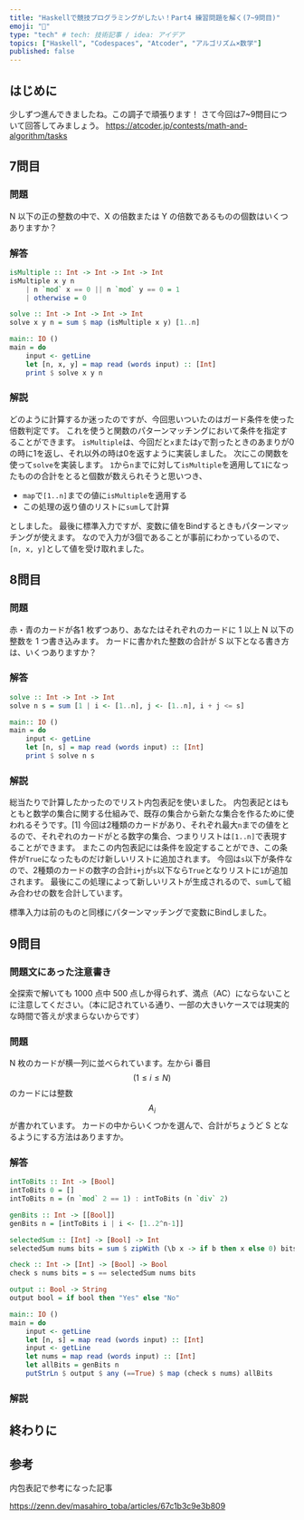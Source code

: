 ```yaml
---
title: "Haskellで競技プログラミングがしたい！Part4 練習問題を解く(7~9問目)"
emoji: "📌"
type: "tech" # tech: 技術記事 / idea: アイデア
topics: ["Haskell", "Codespaces", "Atcoder", "アルゴリズム×数学"]
published: false
---
```


## はじめに
少しずつ進んできましたね。この調子で頑張ります！
さて今回は7~9問目について回答してみましょう。
https://atcoder.jp/contests/math-and-algorithm/tasks

## 7問目
### 問題
N 以下の正の整数の中で、X の倍数または Y の倍数であるものの個数はいくつありますか？

### 解答
```haskell
isMultiple :: Int -> Int -> Int -> Int
isMultiple x y n
    | n `mod` x == 0 || n `mod` y == 0 = 1
    | otherwise = 0

solve :: Int -> Int -> Int -> Int
solve x y n = sum $ map (isMultiple x y) [1..n]

main:: IO ()
main = do
    input <- getLine
    let [n, x, y] = map read (words input) :: [Int]
    print $ solve x y n
```
### 解説
どのように計算するか迷ったのですが、今回思いついたのはガード条件を使った倍数判定です。
これを使うと関数のパターンマッチングにおいて条件を指定することができます。
`isMultiple`は、今回だと`x`または`y`で割ったときのあまりが0の時に1を返し、それ以外の時は0を返すように実装しました。
次にこの関数を使って`solve`を実装します。
`1`から`n`までに対して`isMultiple`を適用して`1`になったものの合計をとると個数が数えられそうと思いつき、
- `map`で` [1..n] `までの値に`isMultiple`を適用する
- この処理の返り値のリストに`sum`して計算

としました。
最後に標準入力ですが、変数に値をBindするときもパターンマッチングが使えます。
なので入力が3個であることが事前にわかっているので、` [n, x, y] `として値を受け取れました。

## 8問目
### 問題
赤・青のカードが各1 枚ずつあり、あなたはそれぞれのカードに 1 以上 N 以下の整数を 1 つ書き込みます。
カードに書かれた整数の合計が S 以下となる書き方は、いくつありますか？
### 解答
```haskell
solve :: Int -> Int -> Int
solve n s = sum [1 | i <- [1..n], j <- [1..n], i + j <= s]

main:: IO ()
main = do
    input <- getLine
    let [n, s] = map read (words input) :: [Int]
    print $ solve n s
```
### 解説
総当たりで計算したかったのでリスト内包表記を使いました。
内包表記とはもともと数学の集合に関する仕組みで、既存の集合から新たな集合を作るために使われるそうです。[1]
今回は2種類のカードがあり、それぞれ最大`n`までの値をとるので、それぞれのカードがとる数字の集合、つまりリストは` [1..n] `で表現することができます。
またこの内包表記には条件を設定することができ、この条件が`True`になったものだけ新しいリストに追加されます。
今回は`s`以下が条件なので、2種類のカードの数字の合計`i+j`が`s`以下なら`True`となりリストに`1`が追加されます。
最後にこの処理によって新しいリストが生成されるので、`sum`して組み合わせの数を合計しています。

標準入力は前のものと同様にパターンマッチングで変数にBindしました。

## 9問目

### 問題文にあった注意書き
全探索で解いても 1000 点中 500 点しか得られず、満点（AC）にならないことに注意してください。（本に記されている通り、一部の大きいケースでは現実的な時間で答えが求まらないからです）

### 問題
N 枚のカードが横一列に並べられています。左からi 番目 
$${{(1≤i≤N)}}$$ のカードには整数 $${{A_i}}$$が書かれています。
カードの中からいくつかを選んで、合計がちょうど S となるようにする方法はありますか。
### 解答
```haskell
intToBits :: Int -> [Bool]
intToBits 0 = []
intToBits n = (n `mod` 2 == 1) : intToBits (n `div` 2)

genBits :: Int -> [[Bool]]
genBits n = [intToBits i | i <- [1..2^n-1]]

selectedSum :: [Int] -> [Bool] -> Int
selectedSum nums bits = sum $ zipWith (\b x -> if b then x else 0) bits nums

check :: Int -> [Int] -> [Bool] -> Bool
check s nums bits = s == selectedSum nums bits

output :: Bool -> String
output bool = if bool then "Yes" else "No"

main:: IO ()
main = do
    input <- getLine
    let [n, s] = map read (words input) :: [Int]
    input <- getLine
    let nums = map read (words input) :: [Int]
    let allBits = genBits n
    putStrLn $ output $ any (==True) $ map (check s nums) allBits
```
### 解説

## 終わりに

## 参考
内包表記で参考になった記事

https://zenn.dev/masahiro_toba/articles/67c1b3c9e3b809